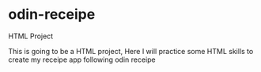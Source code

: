 # odin-receipe
HTML Project

This is going to be a HTML project, Here I will practice some HTML skills to create my receipe app following odin receipe


